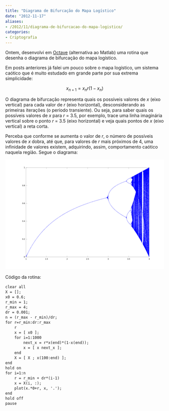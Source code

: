 ```yaml
---
title: "Diagrama de Bifurcação do Mapa Logístico"
date: "2012-11-17"
aliases:
- /2012/11/diagrama-de-bifurcacao-do-mapa-logistico/
categories:
- Criptografia
---
```


Ontem, desenvolvi em [Octave](https://www.gnu.org/software/octave/) (alternativa ao Matlab) uma rotina que desenha o diagrama de bifurcação do mapa logístico.

Em posts anteriores já falei um pouco sobre o mapa logístico, um sistema caótico que é muito estudado em grande parte por sua extrema simplicidade:

$$x_{n+1} = x_n r (1 - x_n)$$

O diagrama de bifurcação representa quais os possíveis valores de _x_ (eixo vertical) para cada valor de _r_ (eixo horizontal), desconsiderando as primeiras iterações (o período transiente). Ou seja, para saber quais os possíveis valores de _x_ para _r_ = 3.5, por exemplo, trace uma linha imaginária vertical sobre o ponto _r_ = 3.5 (eixo horizontal) e veja quais pontos de _x_ (eixo vertical) a reta corta.

Perceba que conforme se aumenta o valor de _r_, o número de possíveis valores de _x_ dobra, até que, para valores de _r_ mais próximos de 4, uma infinidade de valores existem, adquirindo, assim, comportamento caótico naquela região. Segue o diagrama:

[![](/images/logistc_bifurcation.png "Diagrama de Bifurcação do Mapa Logístico")](/images/logistc_bifurcation.png)

Código da rotina:

```
clear all
X = [];
x0 = 0.6;
r_min = 1;
r_max = 4;
dr = 0.001;
n = (r_max - r_min)/dr;
for r=r_min:dr:r_max
    r   
    x = [ x0 ];
    for i=1:1000
        next_x = r*x(end)*(1-x(end));
        x = [ x next_x ];
    end
    X = [ X ; x(100:end) ];
end
hold on
for i=1:n
    r = r_min + dr*(i-1)
    x = X(i, :);
    plot(x.*0+r, x, '.');
end
hold off
pause
```
